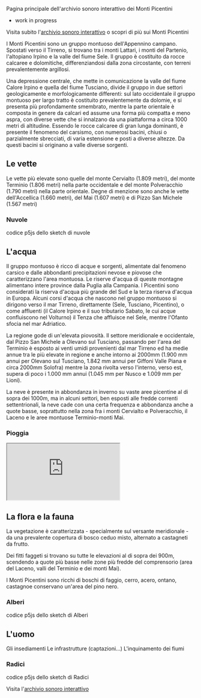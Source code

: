 Pagina principale dell'archivio sonoro interattivo dei Monti Picentini

 - work in progress

Visita subito l'[archivio sonoro interattivo](https://bergsound.github.io/ArchivioSonoro/testarchivio/) o scopri di più sui Monti Picentini

I Monti Picentini sono un gruppo montuoso dell'Appennino campano. Spostati verso il Tirreno, si trovano tra i monti Lattari, i monti del Partenio, l'altopiano Irpino e la valle del fiume Sele. Il gruppo è costituito da rocce calcaree e dolomitiche, differenziandosi dalla zona circostante, con terreni prevalentemente argillosi.

Una depressione centrale, che mette in comunicazione la valle del fiume Calore Irpino e quella del fiume Tusciano, divide il gruppo in due settori geologicamente e morfologicamente differenti: sul lato occidentale il gruppo montuoso per largo tratto è costituito prevalentemente da dolomie, e si presenta più profondamente smembrato, mentre la parte orientale è composta in genere da calcari ed assume una forma più compatta e meno aspra, con diverse vette che si innalzano da una piattaforma a circa 1000 metri di altitudine. Essendo le rocce calcaree di gran lunga dominanti, è presente il fenomeno del carsismo, con numerosi bacini, chiusi o parzialmente sbrecciati, di varia estensione e posti a diverse altezze. Da questi bacini si originano a valle diverse sorgenti.

## Le vette
Le vette più elevate sono quelle del monte Cervialto (1.809 metri), del monte Terminio (1.806 metri) nella parte occidentale e del monte Polveracchio (1.790 metri) nella parte orientale. Degne di menzione sono anche le vette dell'Accellica (1.660 metri), del Mai (1.607 metri) e di Pizzo San Michele (1.567 metri)

### Nuvole

codice p5js dello sketch di nuvole


## L'acqua
Il gruppo montuoso è ricco di acque e sorgenti, alimentate dal fenomeno carsico e dalle abbondanti precipitazioni nevose e piovose che caratterizzano l'area montuosa. Le riserve d'acqua di queste montagne alimentano intere province dalla Puglia alla Campania. I Picentini sono considerati la riserva d'acqua più grande del Sud e la terza riserva d'acqua in Europa. Alcuni corsi d'acqua che nascono nel gruppo montuoso si dirigono verso il mar Tirreno, direttamente (Sele, Tusciano, Picentino), o come affluenti (il Calore Irpino e il suo tributario Sabato, le cui acque confluiscono nel Volturno) il Tenza che affluisce nel Sele, mentre l'Ofanto sfocia nel mar Adriatico.

La regione gode di un'elevata piovosità. Il settore meridionale e occidentale, dal Pizzo San Michele a Olevano sul Tusciano, passando per l'area del Terminio è esposto ai venti umidi provenienti dal mar Tirreno ed ha medie annue tra le più elevate in regione e anche intorno ai 2000mm (1.900 mm annui per Olevano sul Tusciano, 1.842 mm annui per Giffoni Valle Piana e circa 2000mm Solofra) mentre la zona rivolta verso l'interno, verso est, supera di poco i 1.000 mm annui (1.045 mm per Nusco e 1.009 mm per Lioni).

La neve è presente in abbondanza in inverno su vaste aree picentine al di sopra dei 1000m, ma in alcuni settori, ben esposti alle fredde correnti settentrionali, la neve cade con una certa frequenza e abbondanza anche a quote basse, soprattutto nella zona fra i monti Cervialto e Polveracchio, il Laceno e le aree montuose Terminio-monti Mai.

### Pioggia

<iframe src="https://preview.p5js.org/Berg_/present/qtatLFUXB"></iframe>


## La flora e la fauna
La vegetazione è caratterizzata - specialmente sul versante meridionale - da una prevalente copertura di bosco ceduo misto, alternato a castagneti da frutto.

Dei fitti faggeti si trovano su tutte le elevazioni al di sopra dei 900m, scendendo a quote più basse nelle zone più fredde del comprensorio (area del Laceno, valli del Terminio e dei monti Mai).

I Monti Picentini sono ricchi di boschi di faggio, cerro, acero, ontano, castagnoe  conservano un'area del pino nero.

### Alberi

codice p5js dello sketch di Alberi


## L'uomo
Gli insediamenti
Le infrastrutture (captazioni...)
L'inquinamento dei fiumi

### Radici

codice p5js dello sketch di Radici


Visita l'[archivio sonoro interattivo](https://bergsound.github.io/ArchivioSonoro/testarchivio/)


